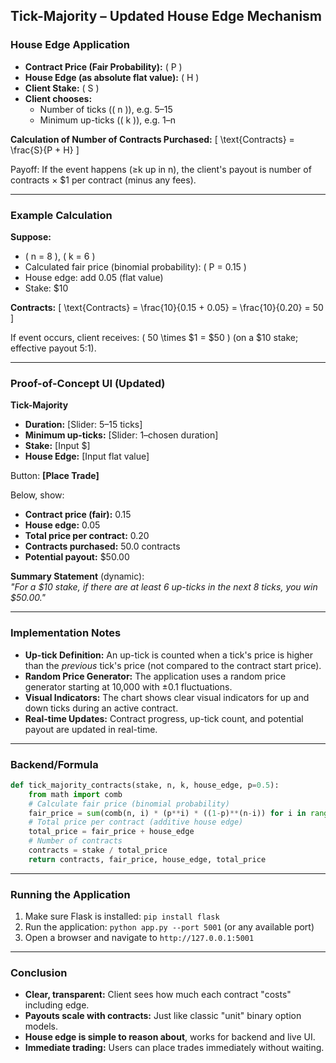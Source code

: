 ## Tick-Majority – Updated House Edge Mechanism

### **House Edge Application**

- **Contract Price (Fair Probability):** \( P \)
- **House Edge (as absolute flat value):** \( H \)
- **Client Stake:** \( S \)
- **Client chooses:**
  - Number of ticks (\( n \)), e.g. 5–15
  - Minimum up-ticks (\( k \)), e.g. 1–n

**Calculation of Number of Contracts Purchased:**
\[
\text{Contracts} = \frac{S}{P + H}
\]

Payoff: If the event happens (≥k up in n), the client's payout is number of contracts × \$1 per contract (minus any fees).

---

### **Example Calculation**

**Suppose:**
- \( n = 8 \), \( k = 6 \)
- Calculated fair price (binomial probability): \( P = 0.15 \)
- House edge: add 0.05 (flat value)
- Stake: \$10

**Contracts:**
\[
\text{Contracts} = \frac{10}{0.15 + 0.05} = \frac{10}{0.20} = 50
\]

If event occurs, client receives: \( 50 \times \$1 = \$50 \) (on a \$10 stake; effective payout 5:1).

---

### **Proof-of-Concept UI (Updated)**

**Tick-Majority**

- **Duration:** [Slider: 5–15 ticks]
- **Minimum up-ticks:** [Slider: 1–chosen duration]
- **Stake:** [Input \$]
- **House Edge:** [Input flat value]

Button: **[Place Trade]**

Below, show:
- **Contract price (fair):** 0.15
- **House edge:** 0.05
- **Total price per contract:** 0.20
- **Contracts purchased:** 50.0 contracts
- **Potential payout:** \$50.00

**Summary Statement** (dynamic):  
*"For a \$10 stake, if there are at least 6 up-ticks in the next 8 ticks, you win \$50.00."*

---

### **Implementation Notes**

- **Up-tick Definition:** An up-tick is counted when a tick's price is higher than the *previous* tick's price (not compared to the contract start price).
- **Random Price Generator:** The application uses a random price generator starting at 10,000 with ±0.1 fluctuations.
- **Visual Indicators:** The chart shows clear visual indicators for up and down ticks during an active contract.
- **Real-time Updates:** Contract progress, up-tick count, and potential payout are updated in real-time.

---

### **Backend/Formula**

```python
def tick_majority_contracts(stake, n, k, house_edge, p=0.5):
    from math import comb
    # Calculate fair price (binomial probability)
    fair_price = sum(comb(n, i) * (p**i) * ((1-p)**(n-i)) for i in range(k, n+1))
    # Total price per contract (additive house edge)
    total_price = fair_price + house_edge
    # Number of contracts
    contracts = stake / total_price
    return contracts, fair_price, house_edge, total_price
```

---

### **Running the Application**

1. Make sure Flask is installed: `pip install flask`
2. Run the application: `python app.py --port 5001` (or any available port)
3. Open a browser and navigate to `http://127.0.0.1:5001`

---

### **Conclusion**

- **Clear, transparent:** Client sees how much each contract "costs" including edge.
- **Payouts scale with contracts:** Just like classic "unit" binary option models.
- **House edge is simple to reason about**, works for backend and live UI.
- **Immediate trading:** Users can place trades immediately without waiting.
